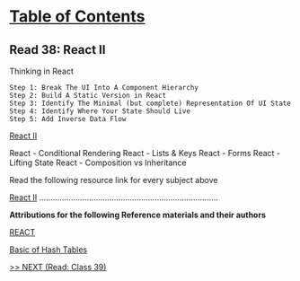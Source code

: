# [Table of Contents](https://wondwosentsige.github.io/code-401-reading-notes/Home)

## Read 38: React II

Thinking in React

    Step 1: Break The UI Into A Component Hierarchy
    Step 2: Build A Static Version in React
    Step 3: Identify The Minimal (but complete) Representation Of UI State
    Step 4: Identify Where Your State Should Live
    Step 5: Add Inverse Data Flow

[React II](https://reactjs.org/docs/thinking-in-react.html)

React - Conditional Rendering
React - Lists & Keys
React - Forms
React - Lifting State
React - Composition vs Inheritance

Read the following resource link for every subject above

[React II](https://reactjs.org/docs/conditional-rendering.html)
...............................................................................

__Attributions for the following Reference materials and their authors__

[REACT](https://reactjs.org/docs/conditional-rendering.html)

[Basic of Hash Tables](https://www.hackerearth.com/practice/data-structures/hash-tables/basics-of-hash-tables/tutorial/)

[>> NEXT (Read: Class 39)](https://wondwosentsige.github.io/code-401-reading-note/class-39)